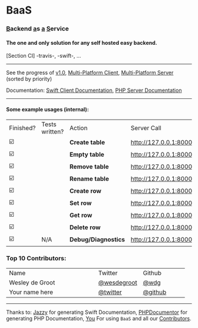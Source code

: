 <h1><a style='text-decoration:none' href='https://wdg.github.io/BaaS/' target='_blank'>BaaS</a></h1>

<h3><ins>B</ins>ackend <ins>a</ins>s <ins>a</ins> <ins>S</ins>ervice</h3>

<h4>The one and only solution for any self hosted easy backend.</h4>

[Section CI] -travis-, -swift-, ...
<br />
<hr />

See the progress of [v1.0](https://github.com/wdg/BaaS/projects/3), [Multi-Platform Client](https://github.com/wdg/BaaS/projects/1), [Multi-Platform Server](https://github.com/wdg/BaaS/projects/2) (sorted by priority)

Documentation: <a target='_blank' href='https://wdg.github.io/BaaS/Framework'>Swift Client Documentation</a>, <a target='_blank' href='https://wdg.github.io/BaaS/Server'>PHP Server Documentation</a>
<br />
<hr />
<h4>Some example usages (internal):</h4>
<table>
<tr><td>Finished?</td><td>Tests written?</td><td>Action</td><td>Server Call</td></tr>
<tr><td>☑️</td><td></td><td><b>Create table</b></td><td><a href='http://127.0.0.1:8000/index.php/table.create/$TABLE$' target='_blank'>http://127.0.0.1:8000/index.php/table.create/$TABLE$</a></td></tr>
<tr><td>☑️</td><td></td><td><b>Empty table</b></td><td><a href='http://127.0.0.1:8000/index.php/table.empty/$TABLE$' target='_blank'>http://127.0.0.1:8000/index.php/table.empty/$TABLE$</a></td></tr>
<tr><td>☑️</td><td></td><td><b>Remove table</b></td><td><a href='http://127.0.0.1:8000/index.php/table.remove/$TABLE$' target='_blank'>http://127.0.0.1:8000/index.php/table.remove/$TABLE$</a></td></tr>
<tr><td>☑️</td><td></td><td><b>Rename table</b></td><td><a href='http://127.0.0.1:8000/index.php/table.rename/$TABLE$' target='_blank'>http://127.0.0.1:8000/index.php/table.rename/$TABLE$</a></td></tr>
<tr><td>☑️</td><td></td><td><b>Create row</b></td><td><a href='http://127.0.0.1:8000/index.php/row.create/$TABLE$' target='_blank'>http://127.0.0.1:8000/index.php/row.create/$TABLE$</a></td></tr>
<tr><td>☑️</td><td></td><td><b>Set row</b></td><td><a href='http://127.0.0.1:8000/index.php/row.set/$TABLE$' target='_blank'>http://127.0.0.1:8000/index.php/row.set/$TABLE$</a></td></tr>
<tr><td>☑️</td><td></td><td><b>Get row</b></td><td><a href='http://127.0.0.1:8000/index.php/row.get/$TABLE$' target='_blank'>http://127.0.0.1:8000/index.php/row.get/$TABLE$</a></td></tr>
<tr><td>☑️</td><td></td><td><b>Delete row</b></td><td><a href='http://127.0.0.1:8000/index.php/row.remove/$TABLE$' target='_blank'>http://127.0.0.1:8000/index.php/row.remove/$TABLE$</a></td></tr>
<tr><td>☑️</td><td>N/A</td><td><b>Debug/Diagnostics</b></td><td><a href='http://127.0.0.1:8000/index.php/diagnosis/$APIKEY$' target='_blank'>http://127.0.0.1:8000/index.php/diagnosis/$APIKEY$</a></td></tr>
</table>

### Top 10 Contributors:
<table width="100%">
    <tr>
        <td width="50%">Name</td>
        <td width="25%">Twitter</td>
        <td width="25%">Github</td>
    </td>
    <tr>
        <td>Wesley de Groot</td>
        <td><a target='_blank' href='https://twitter.com/wesdegroot'>@wesdegroot</a></td>
        <td><a target='_blank' href='http://github.com/wdg'>@wdg</a></td>
    </tr>
    <tr>
        <td>Your name here</td>
        <td><a target='_blank' href='https://twitter.com/twitter'>@twitter</a></td>
        <td><a target='_blank' href='http://github.com/github'>@github</a></td>
    </tr>
</table>

---
Thanks to: [Jazzy](https://github.com/realm/jazzy) for generating Swift Documentation, [PHPDocumentor](https://github.com/realm/jazzy) for generating PHP Documentation, [You](#) For using `BaaS` and all our [Contributors](https://github.com/wdg/BaaS/blob/master/.github/Contributors.md).
